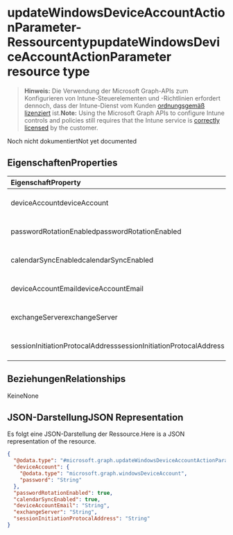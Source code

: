 # <a name="updatewindowsdeviceaccountactionparameter-resource-type"></a><span data-ttu-id="e760b-101">updateWindowsDeviceAccountActionParameter-Ressourcentyp</span><span class="sxs-lookup"><span data-stu-id="e760b-101">updateWindowsDeviceAccountActionParameter resource type</span></span>

> <span data-ttu-id="e760b-102">**Hinweis:** Die Verwendung der Microsoft Graph-APIs zum Konfigurieren von Intune-Steuerelementen und -Richtlinien erfordert dennoch, dass der Intune-Dienst vom Kunden [ordnungsgemäß lizenziert](https://go.microsoft.com/fwlink/?linkid=839381) ist.</span><span class="sxs-lookup"><span data-stu-id="e760b-102">**Note:** Using the Microsoft Graph APIs to configure Intune controls and policies still requires that the Intune service is [correctly licensed](https://go.microsoft.com/fwlink/?linkid=839381) by the customer.</span></span>

<span data-ttu-id="e760b-103">Noch nicht dokumentiert</span><span class="sxs-lookup"><span data-stu-id="e760b-103">Not yet documented</span></span>
## <a name="properties"></a><span data-ttu-id="e760b-104">Eigenschaften</span><span class="sxs-lookup"><span data-stu-id="e760b-104">Properties</span></span>
|<span data-ttu-id="e760b-105">Eigenschaft</span><span class="sxs-lookup"><span data-stu-id="e760b-105">Property</span></span>|<span data-ttu-id="e760b-106">Typ</span><span class="sxs-lookup"><span data-stu-id="e760b-106">Type</span></span>|<span data-ttu-id="e760b-107">Beschreibung</span><span class="sxs-lookup"><span data-stu-id="e760b-107">Description</span></span>|
|:---|:---|:---|
|<span data-ttu-id="e760b-108">deviceAccount</span><span class="sxs-lookup"><span data-stu-id="e760b-108">deviceAccount</span></span>|[<span data-ttu-id="e760b-109">windowsDeviceAccount</span><span class="sxs-lookup"><span data-stu-id="e760b-109">windowsDeviceAccount</span></span>](../resources/intune_devices_windowsdeviceaccount.md)|<span data-ttu-id="e760b-110">Noch nicht dokumentiert.</span><span class="sxs-lookup"><span data-stu-id="e760b-110">Not yet documented</span></span>|
|<span data-ttu-id="e760b-111">passwordRotationEnabled</span><span class="sxs-lookup"><span data-stu-id="e760b-111">passwordRotationEnabled</span></span>|<span data-ttu-id="e760b-112">Boolescher Wert</span><span class="sxs-lookup"><span data-stu-id="e760b-112">Boolean</span></span>|<span data-ttu-id="e760b-113">Noch nicht dokumentiert.</span><span class="sxs-lookup"><span data-stu-id="e760b-113">Not yet documented</span></span>|
|<span data-ttu-id="e760b-114">calendarSyncEnabled</span><span class="sxs-lookup"><span data-stu-id="e760b-114">calendarSyncEnabled</span></span>|<span data-ttu-id="e760b-115">Boolescher Wert</span><span class="sxs-lookup"><span data-stu-id="e760b-115">Boolean</span></span>|<span data-ttu-id="e760b-116">Noch nicht dokumentiert.</span><span class="sxs-lookup"><span data-stu-id="e760b-116">Not yet documented</span></span>|
|<span data-ttu-id="e760b-117">deviceAccountEmail</span><span class="sxs-lookup"><span data-stu-id="e760b-117">deviceAccountEmail</span></span>|<span data-ttu-id="e760b-118">Zeichenfolge</span><span class="sxs-lookup"><span data-stu-id="e760b-118">String</span></span>|<span data-ttu-id="e760b-119">Noch nicht dokumentiert.</span><span class="sxs-lookup"><span data-stu-id="e760b-119">Not yet documented</span></span>|
|<span data-ttu-id="e760b-120">exchangeServer</span><span class="sxs-lookup"><span data-stu-id="e760b-120">exchangeServer</span></span>|<span data-ttu-id="e760b-121">Zeichenfolge</span><span class="sxs-lookup"><span data-stu-id="e760b-121">String</span></span>|<span data-ttu-id="e760b-122">Noch nicht dokumentiert.</span><span class="sxs-lookup"><span data-stu-id="e760b-122">Not yet documented</span></span>|
|<span data-ttu-id="e760b-123">sessionInitiationProtocalAddress</span><span class="sxs-lookup"><span data-stu-id="e760b-123">sessionInitiationProtocalAddress</span></span>|<span data-ttu-id="e760b-124">Zeichenfolge</span><span class="sxs-lookup"><span data-stu-id="e760b-124">String</span></span>|<span data-ttu-id="e760b-125">Noch nicht dokumentiert.</span><span class="sxs-lookup"><span data-stu-id="e760b-125">Not yet documented</span></span>|

## <a name="relationships"></a><span data-ttu-id="e760b-126">Beziehungen</span><span class="sxs-lookup"><span data-stu-id="e760b-126">Relationships</span></span>
<span data-ttu-id="e760b-127">Keine</span><span class="sxs-lookup"><span data-stu-id="e760b-127">None</span></span>
## <a name="json-representation"></a><span data-ttu-id="e760b-128">JSON-Darstellung</span><span class="sxs-lookup"><span data-stu-id="e760b-128">JSON Representation</span></span>
<span data-ttu-id="e760b-129">Es folgt eine JSON-Darstellung der Ressource.</span><span class="sxs-lookup"><span data-stu-id="e760b-129">Here is a JSON representation of the resource.</span></span>
<!--{
  "blockType": "resource",
  "@odata.type": "microsoft.graph.updateWindowsDeviceAccountActionParameter"
}-->
``` json
{
  "@odata.type": "#microsoft.graph.updateWindowsDeviceAccountActionParameter",
  "deviceAccount": {
    "@odata.type": "microsoft.graph.windowsDeviceAccount",
    "password": "String"
  },
  "passwordRotationEnabled": true,
  "calendarSyncEnabled": true,
  "deviceAccountEmail": "String",
  "exchangeServer": "String",
  "sessionInitiationProtocalAddress": "String"
}
```



